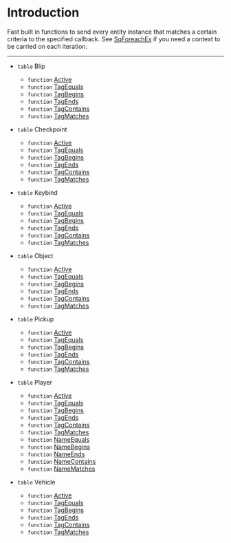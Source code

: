 # Introduction

Fast built in functions to send every entity instance that matches a certain criteria to the specified callback. See [SqForeachEx](Table.SqForeachEx) if you need a context to be carried on each iteration.

----

* `table` Blip
	* `function` [Active](Function.SqForeach.Blip.Active)
	* `function` [TagEquals](Function.SqForeach.Blip.TagEquals)
	* `function` [TagBegins](Function.SqForeach.Blip.TagBegins)
	* `function` [TagEnds](Function.SqForeach.Blip.TagEnds)
	* `function` [TagContains](Function.SqForeach.Blip.TagContains)
	* `function` [TagMatches](Function.SqForeach.Blip.TagMatches)

* `table` Checkpoint
	* `function` [Active](Function.SqForeach.Checkpoint.Active)
	* `function` [TagEquals](Function.SqForeach.Checkpoint.TagEquals)
	* `function` [TagBegins](Function.SqForeach.Checkpoint.TagBegins)
	* `function` [TagEnds](Function.SqForeach.Checkpoint.TagEnds)
	* `function` [TagContains](Function.SqForeach.Checkpoint.TagContains)
	* `function` [TagMatches](Function.SqForeach.Checkpoint.TagMatches)

* `table` Keybind
	* `function` [Active](Function.SqForeach.Keybind.Active)
	* `function` [TagEquals](Function.SqForeach.Keybind.TagEquals)
	* `function` [TagBegins](Function.SqForeach.Keybind.TagBegins)
	* `function` [TagEnds](Function.SqForeach.Keybind.TagEnds)
	* `function` [TagContains](Function.SqForeach.Keybind.TagContains)
	* `function` [TagMatches](Function.SqForeach.Keybind.TagMatches)

* `table` Object
	* `function` [Active](Function.SqForeach.Object.Active)
	* `function` [TagEquals](Function.SqForeach.Object.TagEquals)
	* `function` [TagBegins](Function.SqForeach.Object.TagBegins)
	* `function` [TagEnds](Function.SqForeach.Object.TagEnds)
	* `function` [TagContains](Function.SqForeach.Object.TagContains)
	* `function` [TagMatches](Function.SqForeach.Object.TagMatches)

* `table` Pickup
	* `function` [Active](Function.SqForeach.Pickup.Active)
	* `function` [TagEquals](Function.SqForeach.Pickup.TagEquals)
	* `function` [TagBegins](Function.SqForeach.Pickup.TagBegins)
	* `function` [TagEnds](Function.SqForeach.Pickup.TagEnds)
	* `function` [TagContains](Function.SqForeach.Pickup.TagContains)
	* `function` [TagMatches](Function.SqForeach.Pickup.TagMatches)

* `table` Player
	* `function` [Active](Function.SqForeach.Player.Active)
	* `function` [TagEquals](Function.SqForeach.Player.TagEquals)
	* `function` [TagBegins](Function.SqForeach.Player.TagBegins)
	* `function` [TagEnds](Function.SqForeach.Player.TagEnds)
	* `function` [TagContains](Function.SqForeach.Player.TagContains)
	* `function` [TagMatches](Function.SqForeach.Player.TagMatches)
	* `function` [NameEquals](Function.SqForeach.Player.NameEquals)
	* `function` [NameBegins](Function.SqForeach.Player.NameBegins)
	* `function` [NameEnds](Function.SqForeach.Player.NameEnds)
	* `function` [NameContains](Function.SqForeach.Player.NameContains)
	* `function` [NameMatches](Function.SqForeach.Player.NameMatches)

* `table` Vehicle
	* `function` [Active](Function.SqForeach.Vehicle.Active)
	* `function` [TagEquals](Function.SqForeach.Vehicle.TagEquals)
	* `function` [TagBegins](Function.SqForeach.Vehicle.TagBegins)
	* `function` [TagEnds](Function.SqForeach.Vehicle.TagEnds)
	* `function` [TagContains](Function.SqForeach.Vehicle.TagContains)
	* `function` [TagMatches](Function.SqForeach.Vehicle.TagMatches)
